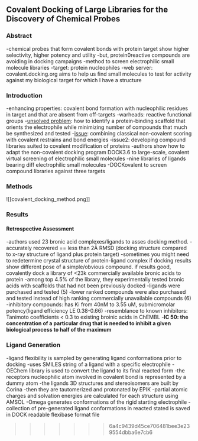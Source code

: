 ## Covalent Docking of Large Libraries for the Discovery of Chemical Probes

### Abstract
-chemical probes that form covalent bonds with protein target show higher selectivity, higher potency and utility 
-but, protein0reactive compounds are avoiding in docking campaigns 
-method to screen electrophilic small molecule libraries 
-target: protein nucleophiles 
-web server: covalent.docking.org aims to help us find small molecules to test for activity against my biological target for which I have a structure

### Introduction 
-enhancing properties: covalent bond formation with nucleophilic residues in target and that are absent from off-targets
-warheads: reactive functional groups 
-[unsolved problem](gaps_ideas.md#london_2014#gap1): how to identify a protein-binding scaffold that orients the electrophile while minimizing number of compounds that much be synthesized and tested 
-[issue](gaps_ideas.md#london_2014#idea1): combining classical non-covalent scoring with covalent restrains and bond energies
-issue2: developing compound libraries suited to covalent modification of proteins 
-authors show how to adapt the non-covalent docking program DOCK3.6 to large-scale, covalent virtual screening of electrophilic small molecules 
	-nine libraries of ligands bearing diff electrophilic small molecules 
-DOCKovalent to screen compound libraries against three targets 

### Methods
![[covalent_docking_method.png]]

### Results
#### Retrospective Assessment
-authors used 23 bronic acid complexes/ligands to asses docking method. 
-accurately recovered == less than 2Å RMSD (docking structure compared to x-ray structure of ligand plus protein target)
-sometimes you might need to redetermine crystal structure of protein-ligand complex if docking results show different pose of a simple/obvious compound. if results good, covalently dock a library of <23k commercially available bronic acids to protein
-among top 4.5% of the library, they experimentally tested bronic acids with scaffolds that had not been previously docked 
-ligands were purchased and tested (5)
-lower ranked compounds were also purchased and tested instead of high ranking commercially unavailable compounds (6)
-inhibitory compounds: has Ki from 40nM to 3.55 uM, submicromolar potency(ligand efficiency LE 0.38-0.66)
-resemblance to known inhibitors: Tanimoto coefficients < 0.3 to existing broinic acids in ChEMBL
-**IC 50: the concentration of a particular drug that is needed to inhibit a given biological process to half of the maximum**

### Ligand Generation 
-ligand flexibility is sampled by generating ligand conformations prior to docking
-uses SMILES string of a ligand with a specific electrophile 
-OEChem library is used to convert the ligand to its final reacted form 
-the receptors nucleophilic atom involved in covalent bond is represented by a dummy atom 
-the ligands 3D structures and stereoisomers are built by Corina 
-then they are tautomerized and protonated by EPIK
-partial atomic charges and solvation energies are calculated for each structure using AMSOL 
-Omega generates conformations of the rigid starting electrophile
-collection of pre-generated ligand conformations in reacted stated is saved in DOCK readable flexibase format file

>>>>>>> 6a4c9439d45ce706481bee3e239554dbba6e7cb6
